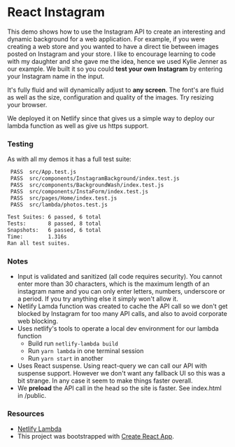 # React Instagram

This demo shows how to use the Instagram API to create an interesting and dynamic background for a web application. For example, if you were creating a web store and you wanted to have a direct tie between images posted on Instagram and your store. I like to encourage learning to code with my daughter and she gave me the idea, hence we used Kylie Jenner as our example. We built it so you could **test your own Instagram** by entering your Instagram name in the input.

It's fully fluid and will dynamically adjust to **any screen**. The font's are fluid as well as the size, configuration and quality of the images. Try resizing your browser.

We deployed it on Netlify since that gives us a simple way to deploy our lambda function as well as give us https support.

### Testing

As with all my demos it has a full test suite:

```sh
 PASS  src/App.test.js
 PASS  src/components/InstagramBackground/index.test.js
 PASS  src/components/BackgroundWash/index.test.js
 PASS  src/components/InstaForm/index.test.js
 PASS  src/pages/Home/index.test.js
 PASS  src/lambda/photos.test.js

Test Suites: 6 passed, 6 total
Tests:       8 passed, 8 total
Snapshots:   6 passed, 6 total
Time:        1.316s
Ran all test suites.
```

### Notes

- Input is validated and sanitized (all code requires security). You cannot enter more than 30 characters, which is the maximum length of an instagram name and you can only enter letters, numbers, underscore or a period. If you try anything else it simply won't allow it.
- Netlify Lamda function was created to cache the API call so we don't get blocked by Instagram for too many API calls, and also to avoid corporate web blocking.
- Uses netlify's tools to operate a local dev environment for our lambda function
  - Build run `netlify-lambda build`
  - Run `yarn lambda` in one terminal session
  - Run `yarn start` in another
- Uses React suspense. Using react-query we can call our API with suspense support. However we don't want any fallback UI so this was a bit strange. In any case it seem to make things faster overall.
- We **preload** the API call in the head so the site is faster. See index.html in /public.

### Resources

- [Netlify Lambda](https://github.com/netlify/netlify-lambda)
- This project was bootstrapped with [Create React App](https://github.com/facebook/create-react-app).
